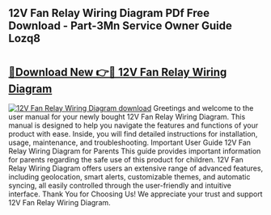 ## 12V Fan Relay Wiring Diagram PDf Free Download - Part-3Mn Service Owner Guide Lozq8

# <h2><a href="http://dft891k.blite.top/?on=12V+Fan+Relay+Wiring+Diagram">🔗Download New 👉🔴 12V Fan Relay Wiring Diagram</a></h2>

[![12V Fan Relay Wiring Diagram download](https://i.imgur.com/lujVjoI.png)](http://dft891k.blite.top/?on=12V+Fan+Relay+Wiring+Diagram)
Greetings and welcome to the user manual for your newly bought 12V Fan Relay Wiring Diagram. This manual is designed to help you navigate the features and functions of your product with ease. Inside, you will find detailed instructions for installation, usage, maintenance, and troubleshooting. Important User Guide 12V Fan Relay Wiring Diagram for Parents This guide provides important information for parents regarding the safe use of this product for children. 12V Fan Relay Wiring Diagram offers users an extensive range of advanced features, including geolocation, smart alerts, customizable themes, and automatic syncing, all easily controlled through the user-friendly and intuitive interface. Thank You for Choosing Us! We appreciate your trust and support 12V Fan Relay Wiring Diagram.
